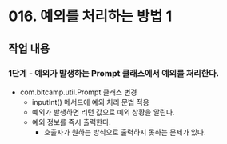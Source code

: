 # 016. 예외를 처리하는 방법 1

## 작업 내용

### 1단계 - 예외가 발생하는 Prompt 클래스에서 예외를 처리한다.

- com.bitcamp.util.Prompt 클래스 변경
  - inputInt() 메서드에 예외 처리 문법 적용
  - 예외가 발생하면 리턴 값으로 예외 상황을 알린다.
  - 예외 정보를 즉시 출력한다.
    - 호출자가 원하는 방식으로 출력하지 못하는 문제가 있다.

